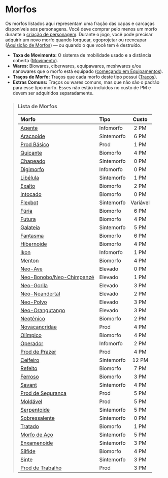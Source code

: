 # Morfos

Os morfos listados aqui representam uma fração das capas e carcaças disponíveis aos personagens. Você deve comprar pelo menos um morfo durante a [criação de personagem](01-character-stats.md). Durante o jogo, você pode precisar adquirir um novo morfo quando forquear, egoprojetar ou reencapar ([Aquisição de Morfos](../15/03-acquiring-morphs.md)) — ou quando o que você tem é destruído.

<div class="stat-list">

- **Taxa de Movimento:** O sistema de mobilidade usado e a distância coberta ([Movimento](../12/24-movement.md)).
- **Wares:** Biowares, ciberwares, equipawares, meshwares e/ou nanowares que o morfo está equipado ([começando em Equipamentos](../16/05-common-tech-and-ware.md)).
- **Traços de Morfo:** Traços que cada morfo deste tipo possui ([Traços](28-traits.md)).
- **Extras Comuns:** Traços ou wares comuns, mas que não são o padrão para esse tipo morfo. Esses não estão incluídos no custo de PM e devem ser adquiridos separadamente.

</div>

<blockquote class="framed-table">

### Lista de Morfos

<!--sort-->

| Morfo                                                                                                     | Tipo       |   Custo    |
|:--------------------------------------------------------------------------------------------------------- |:---------- |:----------:|
| [Agente](26-infomorphs.md#agente)                                                                          | Infomorfo  | 2&nbsp;PM  |
| [Aracnoide](25-synthmorphs.md#aracnoide)                                                                  | Sintemorfo | 6&nbsp;PM  |
| [Prod Básico](23-pod-biomorphs.md#prod-básico)                                                              | Prod       | 1&nbsp;PM  |
| [Quicante](22-common-biomorphs.md#quicante)                                                                | Biomorfo   | 4&nbsp;PM  |
| [Chapeado](25-synthmorphs.md#chapeado)                                                                        | Sintemorfo | 0&nbsp;PM  |
| [Digimorfo](26-infomorphs.md#digimorfo)                                                                   | Infomorfo  | 0&nbsp;PM  |
| [Libélula](25-synthmorphs.md#libélula)                                                                   | Sintemorfo | 1&nbsp;PM  |
| [Exalto](22-common-biomorphs.md#exalto)                                                                    | Biomorfo   | 2&nbsp;PM  |
| [Intocado](22-common-biomorphs.md#intocado)                                                                   | Biomorfo   | 0&nbsp;PM  |
| [Flexbot](25-synthmorphs.md#flexbot)                                                                      | Sintemorfo |  Variável  |
| [Fúria](22-common-biomorphs.md#fúria)                                                                      | Biomorfo   | 6&nbsp;PM  |
| [Futura](22-common-biomorphs.md#futura)                                                                   | Biomorfo   | 4&nbsp;PM  |
| [Galateia](25-synthmorphs.md#galateia)                                                                     | Sintemorfo | 5&nbsp;PM  |
| [Fantasma](22-common-biomorphs.md#fantasma)                                                                  | Biomorfo   | 6&nbsp;PM  |
| [Hibernoide](22-common-biomorphs.md#hibernoide)                                                            | Biomorfo   | 4&nbsp;PM  |
| [Ikon](26-infomorphs.md#ikon)                                                                             | Infomorfo  | 1&nbsp;PM  |
| [Menton](22-common-biomorphs.md#menton)                                                                   | Biomorfo   | 4&nbsp;PM  |
| [Neo-Ave](24-uplift-biomorphs.md#neo-ave)                                                               | Elevado    | 0&nbsp;PM  |
| [Neo-Bonobo/<wbr>Neo-Chimpanzé](24-uplift-biomorphs.md#neo-bonoboneo-chimpanzé) | Elevado    | 1&nbsp;PM  |
| [Neo-Gorila](24-uplift-biomorphs.md#neo-gorila)                                                          | Elevado    | 3&nbsp;PM  |
| [Neo-Neandertal](24-uplift-biomorphs.md#neo-neandertal)                                                  | Elevado    | 2&nbsp;PM  |
| [Neo-Polvo](24-uplift-biomorphs.md#neo-polvo)                                                           | Elevado    | 3&nbsp;PM  |
| [Neo-Orangutango](24-uplift-biomorphs.md#neo-orangutango)                                                   | Elevado    | 3&nbsp;PM  |
| [Neotênico](22-common-biomorphs.md#neotênico)                                                              | Biomorfo   | 2&nbsp;PM  |
| [Novacancridae](23-pod-biomorphs.md#novacancridae)                                                             | Prod       | 4&nbsp;PM  |
| [Olímpico](22-common-biomorphs.md#olímpico)                                                               | Biomorfo   | 4&nbsp;PM  |
| [Operador](26-infomorphs.md#operador)                                                                     | Infomorfo  | 2&nbsp;PM  |
| [Prod de Prazer](23-pod-biomorphs.md#prod-de-prazer)                                                        | Prod       | 4&nbsp;PM  |
| [Ceifeiro](25-synthmorphs.md#ceifeiro)                                                                      | Sintemorfo | 12&nbsp;PM |
| [Refeito](22-common-biomorphs.md#refeito)                                                                  | Biomorfo   | 7&nbsp;PM  |
| [Ferroso](22-common-biomorphs.md#ferroso)                                                                  | Biomorfo   | 3&nbsp;PM  |
| [Savant](25-synthmorphs.md#savant)                                                                        | Sintemorfo | 4&nbsp;PM  |
| [Prod de Segurança](23-pod-biomorphs.md#prod-de-segurança)                                                     | Prod       | 5&nbsp;PM  |
| [Moldável](23-pod-biomorphs.md#moldável)                                                                    | Prod       | 5&nbsp;PM  |
| [Serpentoide](25-synthmorphs.md#serpentoide)                                                               | Sintemorfo | 5&nbsp;PM  |
| [Sobressalente](25-synthmorphs.md#sobressalente)                                                                  | Sintemorfo | 0&nbsp;PM  |
| [Tratado](22-common-biomorphs.md#tratado)                                                                 | Biomorfo   | 1&nbsp;PM  |
| [Morfo de Aço](25-synthmorphs.md#morfo-de-aço)                                                             | Sintemorfo | 5&nbsp;PM  |
| [Enxamenoide](25-synthmorphs.md#enxamenoide)                                                               | Sintemorfo | 3&nbsp;PM  |
| [Sílfide](22-common-biomorphs.md#sílfide)                                                                   | Biomorfo   | 4&nbsp;PM  |
| [Sinte](25-synthmorphs.md#sinte)                                                                          | Sintemorfo | 3&nbsp;PM  |
| [Prod de Trabalho](23-pod-biomorphs.md#prod-de-trabalho)                                                        | Prod       | 3&nbsp;PM  |

</blockquote>
